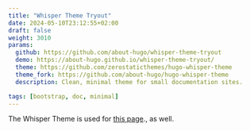 ```yaml
---
title: "Whisper Theme Tryout"
date: 2024-05-10T23:12:55+02:00
draft: false
weight: 3010
params:
  github: https://github.com/about-hugo/whisper-theme-tryout
  demo: https://about-hugo.github.io/whisper-theme-tryout/
  theme: https://github.com/zerostaticthemes/hugo-whisper-theme
  theme_fork: https://github.com/about-hugo/hugo-whisper-theme
  description: Clean, minimal theme for small documentation sites.

tags: [bootstrap, doc, minimal]
---
```


The Whisper Theme is used for  [this page](/examples/about_hugo)., as well.

<!--more-->




